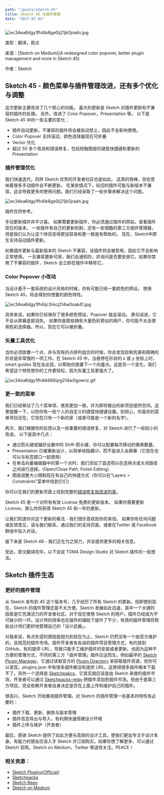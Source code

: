 ```yaml
---
path: "/posts/sketch-45"
title: Sketch 45 与插件管理
date: "2017-07-02"
---
```


![ec34ea6dgy1fh4ib8ge0ij21jk0jradn.jpg](https://static.cnodejs.org/FrAH2ekL-dFP6x8Nu3CHNy2UQSJt)

类型：翻译，观点

来源：[Sketch on Medium](A redesigned color popover, better plugin management and more in Sketch 45)

作者：Sketch

## Sketch 45 - 颜色菜单与插件管理改进，还有多个优化与调整

这次更新主要改进了几个核心的功能。 最大的更新是 Sketch 对插件更新和不兼容的插件的处理。 另外，改进了 Color Popover，Presentation 等。 以下是 Sketch 45 中的一些主要的变化：

- 插件自动更新，不兼容的插件将会被自动禁止，因此不会影响使用。
- Color Popover 支持滚动，颜色选择器现在可折叠
- Vector 优化
- 超过 50 多个改进和错误修复，包括轻触图层的键盘快捷键和更新的 Presentation




### 插件管理优化

我们快速迭代，同样 Sketch 优秀的开发者社区也是如此。 这真的很棒，但也意味着很多手动插件会不断更新。 在某些情况下，较旧的插件可能与新版本不兼容，这会导致更多的使用问题。我们已经采取了一些步骤来解决这个问题。



![ec34ea6dgy1fh4ib8ge0ij21jk0jradn.jpg](https://static.cnodejs.org/FrAH2ekL-dFP6x8Nu3CHNy2UQSJt)

插件仅供参考。



手动更新插件并不讨喜。 如果需要更新插件，你必须通过插件的网站，查看插件现在的版本。 一些插件有自己的更新机制，还有一些很酷的第三方插件管理器，但是我们认为让这个体验变得更加容易和更一致是有帮助的。 现在，Sketch中原生支持自动插件更新。



如果插件更新与最新版本的 Sketch 不兼容，该插件将会被禁用，因此它不会影响正常使用。 一旦兼容更新可用，我们会通知你，并询问是否要安装它。如果你禁用了不兼容的插件，Sketch 会立即在插件中移除它。



### Color Popover 小改动

当设计基于一套系统的设计风格的时候，你有可能已经一套颜色的预设。 使用Sketch 45，将会得到你想要的颜色特性。



![ec34ea6dgy1fh4ijc3rkcj214w0oak41.jpg](https://static.cnodejs.org/FsulDLWiBNDyKBHmovd6XuaOBuuJ)



具体来说，如果你已经保存了很多颜色预设，Popover 就会滚动。 换句话说，它不会从屏幕底部消失。 如果你是那些拥有大量色彩预设的用户，你可能不太会使用色彩选择器。所以，现在它可以被折叠。



### 矢量工具优化

当你必须放置一个点，并与现有的点排列组合的时候，你会发现绘制完美和精确的形状是非常慢的一项工作。在 Sketch 45 中，当悬停在形状的 x 或 y 坐标上时，smart guides 现在会出现，以帮助你放置下一个向量点。这是另一个变化，我们希望这个特性使你的工作更轻松，因为矢量工具更强大了。



![ec34ea6dgy1fh4ik669qrg214w0gownz.gif](https://static.cnodejs.org/Fn-DzlF441W0V4yrVBofbXBhQIOc)



### 更一致的菜单

我们已经移动了几个菜单项，使其更加一致，并为即将推出的新项目提供空间。这里提醒一下，以防你有一些个人的自定义的键盘快捷键设置。别担心，你喜欢的菜单项目还在，它现在只有一个新的家（或者可能是一个新的名字）。



再次，我们根据你的反馈以及一些重要的错误修复，对 Sketch 进行了一些较小的改进。 以下是其中几点：

- 通过箭头键或偏好设置中的 Shift-箭头键，你可以配置每次移动的像素数量。
- Presentation 已被重新设计，以简单地隐藏UI，而不是进入全屏幕（它现在也可以与标签窗口一起使用）
- 在单击向量编辑器中的第一个点时，我们添加了首选项以在选择点或关闭路径之间进行选择。(Open/Close Path, Finish Editing)
- 图层调整大小限制现在有自己的快捷方式（你可以在“Layers > Constraints”菜单中找到它们）




你可以在我们的更新页面上找到完整的[错误修复和改进列表](https://sketchapp.com/updates/)。



Sketch 45 是一个对所有有效 License 免费的更新版本。 如果你需要更新 License，那么你将获得 Sketch 45 和一年的更新。



让我们知道你对这个更新的看法 - 我们很乐意收到你的来信。 如果你有任何问题或反馈意见，请与我们联系，通过我们的支持页面，或者在Twitter 或 Facebook 群组中加入对话。



接下来是 Sketch 46 - 我们正在为之努力，并会提供更多的相关信息。



至此，原文翻译完毕。以下说说 TOMA Design Studio 对 Sketch 插件的一些想法。



## Sketch 插件生态

### 更好的插件管理

从 Sketch 发布到 45 这个版本号，几乎经历了所有 Sketch 的更新。但即使到现在，Sketch 的插件管理还是不太方便。Sketch 发展如此迅速，其中一个关键的因素是它充满活力的开发者社区。对于现在使用 Sketch 的用户，插件已经成为不可缺少的一环。设计师的效率也在插件的辅助下提升了不少，有效的插件管理将帮助设计师们更好地管理自己的「设计武器」。



对我来说，有点失望的原因是因为到现在为止，Sketch 仍然没有一个由官方维护的，且规范的插件市场。插件开发者有各自的插件项目管理方式，有的放到 GitHub，有的提供 URL，导致只能手工维护插件的安装或者更新。也因为这种不方便的管理方式，不同的第三方「插件管理」插件应运而生。例如最早的 [Sketch Plugin Manager](https://mludowise.github.io/Sketch-Plugin-Manager/)，它通过读取官方的 [Plugin Directory](https://github.com/sketchplugins/plugin-directory) 来获取插件资源，但你可以发现，plugins.json 中有很多插件都没有提供 URL。这使得很多插件根本下载不了。另外一个选择是 [Sketchpakcs](https://sketchpacks.com/)，它其实就应该是由 Sketch 来做的插件市场，开发者可以通过 [Sketchpacks-relay](https://github.com/apps/sketchpacks-relay) 把插件添加到插件市场。但由于是第三方项目，完全依赖开发者自身决定是否在上面上传和维护自己的插件。



很高兴，Sketch 开始重视插件管理。对 Sketch 的插件管理一些基本的特性有必要的：

- 插件下载、更新、删除与版本管理
- 插件信息导出与导入，有利用快速搭建设计环境
- 插件上传与维护（开发者）



最后，感谢 Sketch 提供了如此方便与高效的设计工具，使我们更加专注于设计本身。有能力的朋友应该入手 Sketch 并订阅购买。如果你想了解更多，可以通过 Sketch 官网，Sketch on Meidum，Twitter 等途径关注。PEACE！



### 相关资源：

- [Sketch Plugins(Official)](https://www.sketchapp.com/extensions/plugins/)
- [Sketchpacks](https://sketchpacks.com/)
- [Sketch Repo](https://sketchrepo.com/)
- [Sketch on Medium](https://blog.sketchapp.com/)

